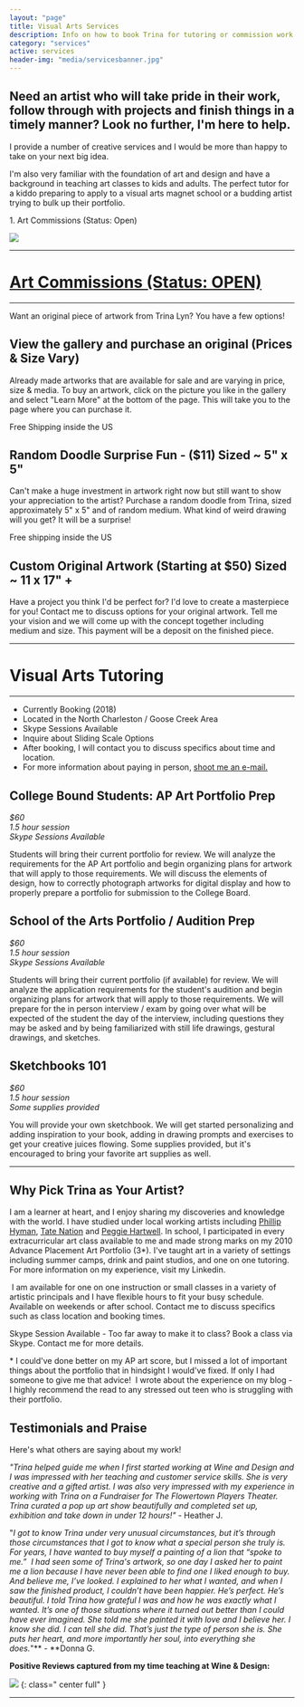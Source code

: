 ```yaml
---
layout: "page"
title: Visual Arts Services
description: Info on how to book Trina for tutoring or commission work
category: "services"
active: services
header-img: "media/servicesbanner.jpg"
---
```


Need an artist who will take pride in their work, follow through with projects and finish things in a timely manner? Look no further, I'm here to help. 
--------------------------------------------------------------------------------------------------------------------------------------------------------

I provide a number of creative services and I would be more than happy to take on your next big idea. 

I'm also very familiar with the foundation of art and design and have a background in teaching art classes to kids and adults. The perfect tutor for a kiddo preparing to apply to a visual arts magnet school or a budding artist trying to bulk up their portfolio. 

 
  <a name="#commissions">1. Art Commissions (Status: Open) </a>
 
 
 
[![](https://2.bp.blogspot.com/-vNMLyy9gWtM/WtuyiXzIK1I/AAAAAAAAMF8/6mDUYRdXHGoO4y6oTT6CIOfZQWSXmcP4gCLcBGAs/s320/portrait.JPG)](https://2.bp.blogspot.com/-vNMLyy9gWtM/WtuyiXzIK1I/AAAAAAAAMF8/6mDUYRdXHGoO4y6oTT6CIOfZQWSXmcP4gCLcBGAs/s1600/portrait.JPG)  
 

----------------------------------------------------------------------------------------------------------------------------------------

 # <a href="#commissions">Art Commissions (Status: OPEN)</a>
------------------------------

Want an original piece of artwork from Trina Lyn? You have a few options!

  


## View the gallery and purchase an original (Prices & Size Vary)

Already made artworks that are available for sale and are varying in price, size & media. To buy an artwork, click on the picture you like in the gallery and select "Learn More" at the bottom of the page. This will take you to the page where you can purchase it.

Free Shipping inside the US  


## Random Doodle Surprise Fun - ($11) Sized ~ 5" x 5" 

Can't make a huge investment in artwork right now but still want to show your appreciation to the artist? Purchase a random doodle from Trina, sized approximately 5" x 5" and of random medium. What kind of weird drawing will you get? It will be a surprise!

Free shipping inside the US

  




## Custom Original Artwork (Starting at $50) Sized ~ 11 x 17" +


Have a project you think I'd be perfect for? I'd love to create a masterpiece for you! Contact me to discuss options for your original artwork. Tell me your vision and we will come up with the concept together including medium and size. This payment will be a deposit on the finished piece. 

  

  



----------------------------------------------------------------------------------------------------------------------------------------------------------------------------------------------------------------------------------------------------------------------------------------------------------------


# Visual Arts Tutoring
--------------------


*   Currently Booking (2018)
*   Located in the North Charleston / Goose Creek Area
*   Skype Sessions Available
*   Inquire about Sliding Scale Options
*   After booking, I will contact you to discuss specifics about time and location.
*   For more information about paying in person, [shoot me an e-mail.](mailto:trinaisartsy@gmail.com)  
    

  

## College Bound Students: AP Art Portfolio Prep

_$60_  
_1.5 hour session_  
_Skype Sessions Available_

  

Students will bring their current portfolio for review. We will analyze the requirements for the AP Art portfolio and begin organizing plans for artwork that will apply to those requirements. We will discuss the elements of design, how to correctly photograph artworks for digital display and how to properly prepare a portfolio for submission to the College Board.

  




## School of the Arts Portfolio / Audition Prep

_$60_  
_1.5 hour session_  
_Skype Sessions Available_

  

Students will bring their current portfolio (if available) for review. We will analyze the application requirements for the student's audition and begin organizing plans for artwork that will apply to those requirements. We will prepare for the in person interview / exam by going over what will be expected of the student the day of the interview, including questions they may be asked and by being familiarized with still life drawings, gestural drawings, and sketches.

  

## Sketchbooks 101

_$60_  
_1.5 hour session_  
_Some supplies provided_

You will provide your own sketchbook. We will get started personalizing and adding inspiration to your book, adding in drawing prompts and exercises to get your creative juices flowing. Some supplies provided, but it's encouraged to bring your favorite art supplies as well.

  



--------------------------------------------------------------------------------------------------------------------------------------------------------------------------------------------------------------------------------------------------------------------------------------------------------------------------------------------------


Why Pick Trina as Your Artist?
------------------------------

I am a learner at heart, and I enjoy sharing my discoveries and knowledge with the world. I have studied under local working artists including [Phillip Hyman](https://www.charlestoncitypaper.com/charleston/prolific-artist-phillip-hyman-spreads-the-love-underground/Content?oid=2410259), [Tate Nation](https://www.tatenation.com/) and [Peggie Hartwell](http://www.peggiehartwell.com/). In school, I participated in every extracurricular art class available to me and made strong marks on my 2010 Advance Placement Art Portfolio (3*). I've taught art in a variety of settings including summer camps, drink and paint studios, and one on one tutoring. For more information on my experience, visit my Linkedin.  
  
 I am available for one on one instruction or small classes in a variety of artistic principals and I have flexible hours to fit your busy schedule. Available on weekends or after school. Contact me to discuss specifics such as class location and booking times.  
  
Skype Session Available - Too far away to make it to class? Book a class via Skype. Contact me for more details.  
  
\* I could've done better on my AP art score, but I missed a lot of important things about the portfolio that in hindsight I would've fixed. If only I had someone to give me that advice!  I wrote about the experience on my blog - I highly recommend the read to any stressed out teen who is struggling with their portfolio.  
  
  
  

Testimonials and Praise
-----------------------

  

Here's what others are saying about my work!

  

_"Trina helped guide me when I first started working at Wine and Design and I was impressed with her teaching and customer service skills. She is very creative and a gifted artist. I was also very impressed with my experience in working with Trina on a Fundraiser for The Flowertown Players Theater. Trina curated a pop up art show beautifully and completed set up, exhibition and take down in under 12 hours!"_ \- Heather J.

  

"_I got to know Trina under very unusual circumstances, but it’s through those circumstances that I got to know what a special person she truly is.  For years, I have wanted to buy myself a painting of a lion that “spoke to me.”  I had seen some of Trina's artwork, so one day I asked her to paint me a lion because I have never been able to find one I liked enough to buy. And believe me, I’ve looked. I explained to her what I wanted, and when I saw the finished product, I couldn’t have been happier. He’s perfect. He’s beautiful. I told Trina how grateful I was and how he was exactly what I wanted. It’s one of those situations where it turned out better than I could have ever imagined. She told me she painted it with love and I believe her. I know she did. I can tell she did. That’s just the type of person she is. She puts her heart, and more importantly her soul, into everything she does._"** - **Donna G.

  

  

**Positive Reviews captured from my time teaching at Wine & Design:**

[![](https://3.bp.blogspot.com/-oZkn6xq-3sk/WtuxH--TdFI/AAAAAAAAMFw/EhCDg0DPAkMqu_oWx7hmAkcxIzOFUqDqACLcBGAs/s1600/positive%2Breviews.png)](https://3.bp.blogspot.com/-oZkn6xq-3sk/WtuxH--TdFI/AAAAAAAAMFw/EhCDg0DPAkMqu_oWx7hmAkcxIzOFUqDqACLcBGAs/s1600/positive%2Breviews.png) {: class=" center full" }



--------------------------------------------------------------------------------------------------------------------------------------------------------------------------------------------------------------------------------------------------------------------------------
